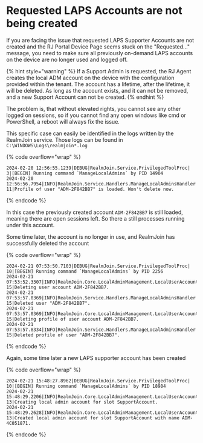 # Requested LAPS Accounts are not being created

If you are facing the issue that requested LAPS Supporter Accounts are not created and the RJ Portal Device Page seems stuck on the "Requested..." message, you need to make sure all previously on-demand LAPS accounts on the device are no longer used and logged off.

{% hint style="warning" %}
If a Support Admin is requested, the RJ Agent creates the local ADM account on the device with the configuration provided within the tenant. The account has a lifetime, after the lifetime, it will be deleted. As long as the account exists, and it can not be removed, and a new Support Account can not be created.
{% endhint %}

The problem is, that without elevated rights, you cannot see any other logged on sessions, so if you cannot find any open windows like cmd or PowerShell, a reboot will always fix the issue.

This specific case can easily be identified in the logs written by the RealmJoin service. Those logs can be found in `C:\WINDOWS\Logs\realmjoin*.log`&#x20;

{% code overflow="wrap" %}
```log
2024-02-20 12:56:55.1239|DEBUG|RealmJoin.Service.PrivilegedToolProc|   3|[BEGIN] Running command `ManageLocalAdmins` by PID 14904
2024-02-20 12:56:56.7954|INFO|RealmJoin.Service.Handlers.ManageLocalAdminsHandler|  11|Profile of user "ADM-2F842BB7" is loaded. Won't delete now.
```
{% endcode %}

In this case the previously created account `ADM-2F842BB7` is still loaded, meaning there are open sessions left. So there a still processes running under this account.

Some time later, the account is no longer in use, and RealmJoin has successfully deleted the account

{% code overflow="wrap" %}
```log
2024-02-21 07:53:50.7103|DEBUG|RealmJoin.Service.PrivilegedToolProc|  10|[BEGIN] Running command `ManageLocalAdmins` by PID 2256
2024-02-21 07:53:52.3307|INFO|RealmJoin.Core.LocalAdminManagement.LocalUserAccounts|  15|Deleting user account ADM-2F842BB7.
2024-02-21 07:53:57.0369|INFO|RealmJoin.Service.Handlers.ManageLocalAdminsHandler|  15|Deleted user "ADM-2F842BB7".
2024-02-21 07:53:57.0369|INFO|RealmJoin.Core.LocalAdminManagement.LocalUserAccounts|  15|Deleting profile of user account ADM-2F842BB7.
2024-02-21 07:53:57.8334|INFO|RealmJoin.Service.Handlers.ManageLocalAdminsHandler|  15|Deleted profile of user "ADM-2F842BB7".
```
{% endcode %}

Again, some time later a new LAPS supporter account has been created

{% code overflow="wrap" %}
```log
2024-02-21 15:48:27.8962|DEBUG|RealmJoin.Service.PrivilegedToolProc|  10|[BEGIN] Running command `ManageLocalAdmins` by PID 18984
2024-02-21 15:48:29.2206|INFO|RealmJoin.Core.LocalAdminManagement.LocalUserAccounts|  13|Creating local admin account for slot SupportAccount.
2024-02-21 15:48:29.2628|INFO|RealmJoin.Core.LocalAdminManagement.LocalUserAccounts|  13|Created local admin account for slot SupportAccount with name ADM-4C051871.

```
{% endcode %}

